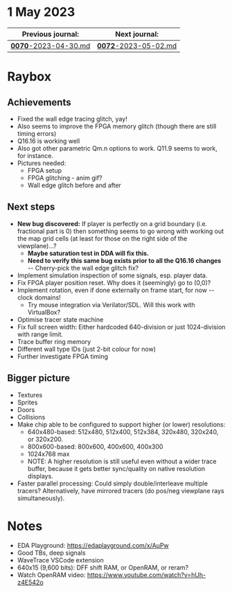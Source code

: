 # 1 May 2023

| Previous journal: | Next journal: |
|-|-|
| [**0070**-2023-04-30.md](./0070-2023-04-30.md) | [**0072**-2023-05-02.md](./0072-2023-05-02.md) |

# Raybox

## Achievements

*   Fixed the wall edge tracing glitch, yay!
*   Also seems to improve the FPGA memory glitch (though there are still timing errors)
*   Q16.16 is working well
*   Also got other parametric Qm.n options to work. Q11.9 seems to work, for instance.
*   Pictures needed:
    *   FPGA setup
    *   FPGA glitching - anim gif?
    *   Wall edge glitch before and after

## Next steps

*   **New bug discovered:** If player is perfectly on a grid boundary (i.e. fractional part is 0)
    then something seems to go wrong with working out the map grid cells (at least for those
    on the right side of the viewplane)...?
    *   **Maybe saturation test in DDA will fix this.**
    *   **Need to verify this same bug exists prior to all the Q16.16 changes** -- Cherry-pick the wall edge glitch fix?
*   Implement simulation inspection of some signals, esp. player data.
*   Fix FPGA player position reset. Why does it (seemingly) go to (0,0)?
*   Implement rotation, even if done externally on frame start, for now -- clock domains!
    *   Try mouse integration via Verilator/SDL. Will this work with VirtualBox?
*   Optimise tracer state machine
*   Fix full screen width: Either hardcoded 640-division or just 1024-division with range limit.
*   Trace buffer ring memory
*   Different wall type IDs (just 2-bit colour for now)
*   Further investigate FPGA timing

## Bigger picture

*   Textures
*   Sprites
*   Doors
*   Collisions
*   Make chip able to be configured to support higher (or lower) resolutions:
    *   640x480-based: 512x480, 512x400, 512x384, 320x480, 320x240, or 320x200.
    *   800x600-based: 800x600, 400x600, 400x300
    *   1024x768 max
    *   NOTE: A higher resolution is still useful even without a wider trace buffer, because it gets better sync/quality on native resolution displays.
*   Faster parallel processing: Could simply double/interleave multiple tracers?
    Alternatively, have mirrored tracers (do pos/neg viewplane rays simultaneously).

# Notes

*   EDA Playground: https://edaplayground.com/x/AuPw
*   Good TBs, deep signals
*   WaveTrace VSCode extension
*   640x15 (9,600 bits): DFF shift RAM, or OpenRAM, or reram?
*   Watch OpenRAM video: https://www.youtube.com/watch?v=hUh-z4E542o

